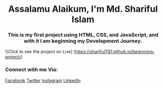 <h1 align="center">Assalamu Alaikum, I'm Md. Shariful Islam</h1>
<h3 align="center">This is my first project using HTML, CSS, and JavaScript, and with it I am beginning my Development Journey.</h3>


![Click to see the project on Live] (https://shariful797.github.io/beginning-project/) 

<h3 align="left">Connect with me Via:</h3>
<p align="left">
<a href="https://www.fb.com/Shariful797" target="blank">Facebook</a>
<a href="https://www.twitter.com/Shariful797" target="blank">Twitter</a>
<a href="https://www.instagram.com/Shariful797" target="blank">Instagram</a>
<a href="https://www.linkedin.com/in/shariful797" target="blank">LinkedIn</a>
</p>
